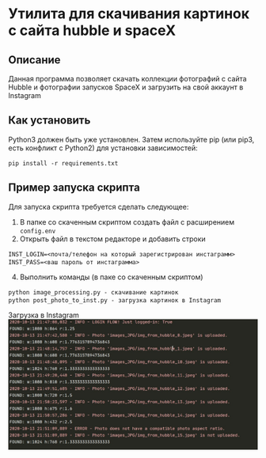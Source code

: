 # Утилита для скачивания картинок с сайта hubble и spaceX
## Описание
Данная программа позволяет скачать коллекции фотографий с сайта Hubble и фотографии запусков SpaceX и загрузить на свой аккаунт в Instagram

## Как установить
Python3 должен быть уже установлен. Затем используйте pip (или pip3, есть конфликт с Python2) для установки зависимостей:
```
pip install -r requirements.txt
```

## Пример запуска скрипта
Для запуска скрипта требуется сделать следующее:
1. В папке со скаченным скриптом создать файл с расширением ```config.env```
2. Открыть файл в текстом редакторе и добавить строки 
```
INST_LOGIN=<почта/телефон на который зарегистрирован инстаграмм>
INST_PASS=<ваш пароль от инстаграмма>
```
4. Выполнить  команды (в паке со скаченным скриптом)
```
python image_processing.py - скачивание картинок
python post_photo_to_inst.py - загрузка картинок в Instagram
```

Загрузка в Instagram
![](https://github.com/LevikovCollector/devman_api_inst/blob/levikov/img_for_git/upload_to_instagramm.jpg)

